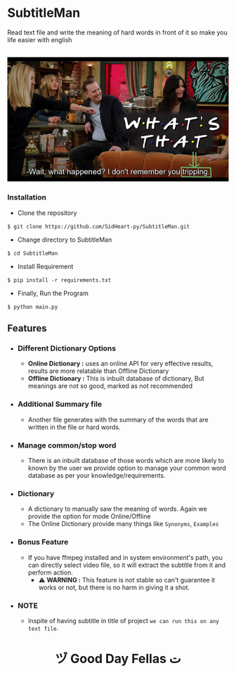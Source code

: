 # SubtitleMan
 Read text file and write the meaning of hard words in front of it so make you life easier with english
 
<br />
<img src="image/demo.gif">

### Installation

- Clone the repository
```
$ git clone https://github.com/SidHeart-py/SubtitleMan.git
```

- Change directory to SubtitleMan
```
$ cd SubtitleMan
```

- Install Requirement
```
$ pip install -r requirements.txt
```

- Finally, Run the Program
```
$ python main.py
```

## Features

- ### Different Dictionary Options
    - **Online Dictionary :** uses an online API for very effective results, results are more relatable than Offline 
      Dictionary
    - **Offline Dictionary :** This is inbuilt database of dictionary, But meanings are not so good, marked as not 
      recommended

- ### Additional Summary file
    - Another file generates with the summary of the words that are written in the file or hard words.
    
- ### Manage common/stop word
    - There is an inbuilt database of those words which are more likely to known by the user we provide option 
      to manage your common word database as per your knowledge/requirements.
      
- ### Dictionary
    - A dictionary to manually saw the meaning of words. Again we provide the option for mode Online/Offline
    - The Online Dictionary provide many things like `Synonyms`, `Examples`
    
- ### Bonus Feature
    - If you have ffmpeg installed and in system environment's path, you can directly select video file, so 
    it will extract the subtitle from it and perform action.
        - <span>&#9888;</span> **WARNING :** This feature is not stable so can't guarantee it works or not,
        but there is no harm in giving it a shot.
          
- ### NOTE
    - Inspite of having subtitle in title of project `we can run this on any text file`.

<center> <h1>&#12485; Good Day Fellas &#1578;</h1> </center>